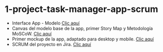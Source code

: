 # 1-project-task-manager-app-scrum

- Interface App - Modelo [Clic aquí](https://bordio.com/wp-content/themes/understrap/images/homepage/kanban-xl-1x.webp)
- Canvas del modelo base de la app, primer Story Map y Metodología MoSCoW. [Clic aquí](https://excalidraw.com/#json=a_o5pxBZEDW17JiO49taR,-Xh19twN19IR8KPno0Z50Q)
- Primer mockup de la app, adaptado para desktop y mobile. [Clic aquí](https://design.penpot.app/#/view/a05161ef-ac42-80c0-8004-e2646cfb9150?page-id=a05161ef-ac42-80c0-8004-e2646cfb9151&section=interactions&index=0&share-id=a05161ef-ac42-80c0-8004-e2658f014fbc)
- SCRUM del proyecto en Jira. [Clic aquí](https://sebasurdanegui.atlassian.net/jira/software/projects/SCRUM/boards/1/backlog?selectedIssue=SCRUM-3&atlOrigin=eyJpIjoiNWI1OGMwZDk1NjNmNDczYzgyNGJiODY1MmY1NjIyNjgiLCJwIjoiaiJ9)
